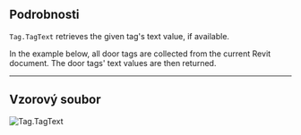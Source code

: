 ## Podrobnosti
`Tag.TagText` retrieves the given tag's text value, if available.

In the example below, all door tags are collected from the current Revit document. The door tags' text values are then returned.
___
## Vzorový soubor

![Tag.TagText](./Revit.Elements.Tag.TagText_img.jpg)
